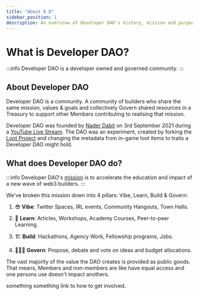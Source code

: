 ```yaml
---
title: "About D_D"
sidebar_position: 1
description: An overview of Developer DAO's history, mission and purpose.
---
```


# What is Developer DAO?

:::info
Developer DAO is a developer owned and governed community.
:::

## About Developer DAO

Developer DAO is a community. A community of builders who share the same mission, values & goals and collectively Govern shared resources in a Treasury to support other Members contributing to realising that mission.

Developer DAO was founded by [Nader Dabit](https://twitter.com/dabit3) on 3rd September 2021 during a [YouTube Live Stream](https://www.youtube.com/watch?v=NcOQG4Cpbdk&t=5s). The DAO was an experiment, created by forking the [Loot Project](https://www.lootproject.com/) and changing the metadata from in-game loot items to traits a Developer DAO might hold.

## What does Developer DAO do?

:::info
Developer DAO's [mission](https://snapshot.org/#/devdao.eth/proposal/QmdZQD8h28PiWwwsdJo5mD2DBdC7BvYzrktmbsMoP4AcP6) is to accelerate the education and impact of a new wave of web3 builders.
:::

We've broken this mission down into 4 pillars: Vibe, Learn, Build & Govern:

1. 😎 **Vibe**: Twitter Spaces, IRL events, Community Hangouts, Town Halls.

2. 🧠 **Learn**: Articles, Workshops, Academy Courses, Peer-to-peer Learning.

3. 🏗️ **Build**: Hackathons, Agency Work, Fellowship programs, Jobs.

4. 👩🏽‍⚖️ **Govern**: Propose, debate and vote on ideas and budget allocations.

The vast majority of the value the DAO creates is provided as public goods. That means, Members and non-members are like have equal access and one persons use doesn't impact anothers.

something something link to how to get involved.
